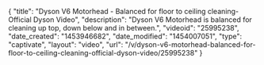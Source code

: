 {
    "title": "Dyson V6 Motorhead - Balanced for floor to ceiling cleaning- Official Dyson Video",
    "description": "Dyson V6 Motorhead is balanced for cleaning up top, down below and in between.",
    "videoid": "25995238",
    "date_created": "1453946682",
    "date_modified": "1454007051",
    "type": "captivate",
    "layout": "video",
    "url": "\/v\/dyson-v6-motorhead-balanced-for-floor-to-ceiling-cleaning-official-dyson-video\/25995238"
}